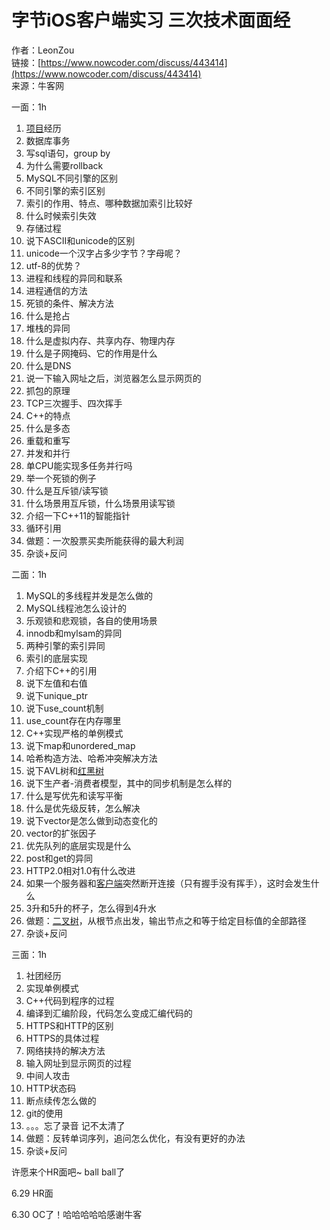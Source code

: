 # 字节iOS客户端实习 三次技术面面经

作者：LeonZou  
链接：[https://www.nowcoder.com/discuss/443414](https://www.nowcoder.com/discuss/443414)  
来源：牛客网  
  
一面：1h

1.  [项目](/jump/super-jump/word?word=%E9%A1%B9%E7%9B%AE)经历
2.  数据库事务
3.  写sql语句，group by
4.  为什么需要rollback
5.  MySQL不同引擎的区别
6.  不同引擎的索引区别
7.  索引的作用、特点、哪种数据加索引比较好
8.  什么时候索引失效
9.  存储过程
10. 说下ASCII和unicode的区别
11. unicode一个汉字占多少字节？字母呢？
12. utf-8的优势？
13.  进程和线程的异同和联系
14.  进程通信的方法
15.  死锁的条件、解决方法
16.  什么是抢占
17.  堆栈的异同
18.  什么是虚拟内存、共享内存、物理内存
19.  什么是子网掩码、它的作用是什么
20.  什么是DNS
21.  说一下输入网址之后，浏览器怎么显示网页的
22.  抓包的原理
23.  TCP三次握手、四次挥手
24.  C++的特点
25.  什么是多态
26.  重载和重写
27.  并发和并行
28.  单CPU能实现多任务并行吗
29.  举一个死锁的例子
30.  什么是互斥锁/读写锁
31.  什么场景用互斥锁，什么场景用读写锁
32.  介绍一下C++11的智能指针
33.  循环引用
34.  做题：一次股票买卖所能获得的最大利润
35.  杂谈+反问

 二面：1h

1.  MySQL的多线程并发是怎么做的
2.  MySQL线程池怎么设计的
3.  乐观锁和悲观锁，各自的使用场景
4.  innodb和mylsam的异同
5.  两种引擎的索引异同
6.  索引的底层实现
7.  介绍下C++的引用 
8.  说下左值和右值
9.  说下unique\_ptr
10.  说下use\_count机制
11.  use\_count存在内存哪里
12.  C++实现严格的单例模式
13.  说下map和unordered\_map
14.  哈希构造方法、哈希冲突解决方法
15.  说下AVL树和[红黑树](/jump/super-jump/word?word=%E7%BA%A2%E9%BB%91%E6%A0%91)
16.  说下生产者-消费者模型，其中的同步机制是怎么样的
17.  什么是写优先和读写平衡
18.  什么是优先级反转，怎么解决
19.  说下vector是怎么做到动态变化的
20.  vector的扩张因子
21.  优先队列的底层实现是什么
22.  post和get的异同
23.  HTTP2.0相对1.0有什么改进
24.  如果一个服务器和[客户端](/jump/super-jump/word?word=%E5%AE%A2%E6%88%B7%E7%AB%AF)突然断开连接（只有握手没有挥手），这时会发生什么
25.  3升和5升的杯子，怎么得到4升水
26.  做题：[二叉树](/jump/super-jump/word?word=%E4%BA%8C%E5%8F%89%E6%A0%91)，从根节点出发，输出节点之和等于给定目标值的全部路径
27.  杂谈+反问

 三面：1h

1.  社团经历
2.  实现单例模式
3.  C++代码到程序的过程
4.  编译到汇编阶段，代码怎么变成汇编代码的
5.  HTTPS和HTTP的区别
6.  HTTPS的具体过程
7.  网络挟持的解决方法
8.  输入网址到显示网页的过程
9.  中间人攻击
10.  HTTP状态码
11.  断点续传怎么做的
12.  git的使用
13.  。。。忘了录音 记不太清了
14.  做题：反转单词序列，追问怎么优化，有没有更好的办法
15.  杂谈+反问

  
 许愿来个HR面吧~ ball ball了    
  
 6.29 HR面  
  
 6.30 OC了！哈哈哈哈哈感谢牛客

